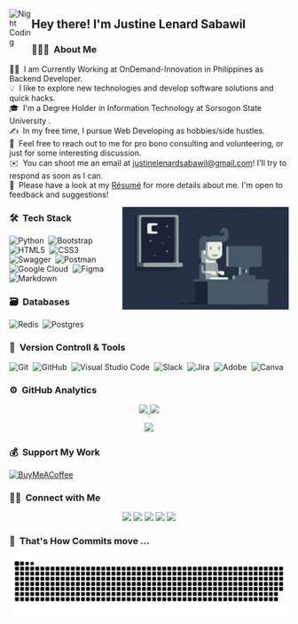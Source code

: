 <img alt="Night Coding" src="./assets/Hand%20Wave.gif" width='40' align="left"/><h2 align="left">Hey there! I'm Justine Lenard Sabawil</h2>

<!-- ## 👋 &nbsp;Hey there! I'm Aditya Kanoi -->

### 👨🏻‍💻 &nbsp;About Me

👨‍💻 &nbsp;I am Currently Working at OnDemand-Innovation in Philippines as Backend Developer.\
💡 &nbsp;I like to explore new technologies and develop software solutions and quick hacks.\
🎓 &nbsp;I'm a Degree Holder in Information Technology at Sorsogon State University .\
✍️ &nbsp;In my free time, I pursue Web Developing as hobbies/side hustles.\
💬 &nbsp;Feel free to reach out to me for pro bono consulting and volunteering, or just for some interesting discussion.\
✉️ &nbsp;You can shoot me an email at justinelenardsabawil@gmail.com! I'll try to respond as soon as I can.\
📄 &nbsp;Please have a look at my [Résumé]([https://onedrive.live.com/?authkey=%21AKntgUe4LOwU4xA&id=2C11D5C642133C04%213605&cid=2C11D5C642133C04&parId=root&parQt=sharedby&o=OneUp](https://drive.google.com/drive/u/1/folders/1FwPSgpDM2TrE0KJrv_TUW6RxDD-cGSo6)) for more details about me. I'm open to feedback and suggestions!


<img alt="Night Coding" src="https://raw.githubusercontent.com/AVS1508/AVS1508/master/assets/Night-Coding.gif" align="right"/>

### 🛠 &nbsp;Tech Stack

![Python](https://img.shields.io/badge/python-3670A0?style=for-the-badge&logo=python&logoColor=ffdd54)&nbsp;
![Bootstrap](https://img.shields.io/badge/bootstrap-%23563D7C.svg?style=for-the-badge&logo=bootstrap&logoColor=white)&nbsp;
![HTML5](https://img.shields.io/badge/html5-%23E34F26.svg?style=for-the-badge&logo=html5&logoColor=white)&nbsp;
![CSS3](https://img.shields.io/badge/css3-%231572B6.svg?style=for-the-badge&logo=css3&logoColor=white)&nbsp;
![Swagger](https://img.shields.io/badge/-Swagger-%23Clojure?style=for-the-badge&logo=swagger&logoColor=white)&nbsp;
![Postman](https://img.shields.io/badge/Postman-FF6C37?style=for-the-badge&logo=postman&logoColor=white)&nbsp;
![Google Cloud](https://img.shields.io/badge/GoogleCloud-%234285F4.svg?style=for-the-badge&logo=google-cloud&logoColor=white)&nbsp;
![Figma](https://img.shields.io/badge/figma-%23F24E1E.svg?style=for-the-badge&logo=figma&logoColor=white)&nbsp;
![Markdown](https://img.shields.io/badge/markdown-%23000000.svg?style=for-the-badge&logo=markdown&logoColor=white)&nbsp;

### 🗃 &nbsp;Databases

![Redis](https://img.shields.io/badge/redis-%23DD0031.svg?style=for-the-badge&logo=redis&logoColor=white)&nbsp;
![Postgres](https://img.shields.io/badge/postgres-%23316192.svg?style=for-the-badge&logo=postgresql&logoColor=white)&nbsp;


### 🧰 &nbsp;Version Controll & Tools 

![Git](https://img.shields.io/badge/git-%23F05033.svg?style=for-the-badge&logo=git&logoColor=white)&nbsp;
![GitHub](https://img.shields.io/badge/github-%23121011.svg?style=for-the-badge&logo=github&logoColor=white)&nbsp;
![Visual Studio Code](https://img.shields.io/badge/Visual%20Studio%20Code-0078d7.svg?style=for-the-badge&logo=visual-studio-code&logoColor=white)&nbsp;
![Slack](https://img.shields.io/badge/Slack-4A154B?style=for-the-badge&logo=slack&logoColor=white)&nbsp;
![Jira](https://img.shields.io/badge/jira-%230A0FFF.svg?style=for-the-badge&logo=jira&logoColor=white)&nbsp;
![Adobe](https://img.shields.io/badge/adobe-%23FF0000.svg?style=for-the-badge&logo=adobe&logoColor=white)&nbsp;
![Canva](https://img.shields.io/badge/Canva-%2300C4CC.svg?style=for-the-badge&logo=Canva&logoColor=white)&nbsp;

### ⚙️ &nbsp;GitHub Analytics

<p align="center">
  <a href="https://github.com/Adityakanoi2001">
    <img height="180em" src="https://github-readme-stats-eight-theta.vercel.app/api?username=Adityakanoi2001&show_icons=true&theme=algolia&include_all_commits=true&count_private=true"/>
  </a>
  <a href="https://github.com/Adityakanoi2001">
    <img height="180em" src="https://github-readme-stats-eight-theta.vercel.app/api/top-langs/?username=Adityakanoi2001&layout=compact&langs_count=8&theme=algolia"/>
  </a>
</p>

<p align="center">
  <img height="180em" src="https://github-readme-streak-stats.herokuapp.com/?user=AdityaKanoi2001&theme=dark&hide_border=true"/>
</p>



### 💰 &nbsp;Support My Work
[![BuyMeACoffee](https://img.shields.io/badge/Buy%20Me%20a%20Coffee-ffdd00?style=for-the-badge&logo=buy-me-a-coffee&logoColor=black)](https://buymeacoffee.com/adityakanoi) 


### 🤝🏻 &nbsp;Connect with Me

<p align="center">
<a href="adityakanoi2001.wordpress.com"><img src="https://img.shields.io/badge/-adityakanoi.com-3423A6?style=flat&logo=Google-Chrome&logoColor=white"/></a>
<a href="https://www.linkedin.com/in/ask2001/"><img src="https://img.shields.io/badge/-Aditya%20Sunit%20Kanoi-0077B5?style=flat&logo=Linkedin&logoColor=white"/></a>
<a href="mailto:adityakanoiofficial@gmail.com"><img src="https://img.shields.io/badge/-Adityakanoi-D14836?style=flat&logo=Gmail&logoColor=white"/></a>
<a href="https://www.instagram.com/aditya_kanoi123/"><img src="https://img.shields.io/badge/-Adityakanoi123-E4405F?style=flat&logo=Instagram&logoColor=white"/></a>
<a href="https://www.facebook.com/profile.php?id=100008728234917"><img src="https://img.shields.io/badge/-AdityaKanoi-1877F2?style=flat&logo=Facebook&logoColor=white"/></a>
</p>

### 🐍 &nbsp;That's How Commits move ...

<div align="center">
  <a href="https://github.com/Adityakanoi2001/">
  <img src="https://github.com/1999AZZAR/1999AZZAR/blob/readme/resources/img/grid-snake.svg"
       alt="snake" /></a>
</div>
